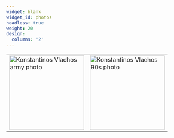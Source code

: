 ```yaml
---
widget: blank
widget_id: photos
headless: true
weight: 20
design:
  columns: '2'
---
```


<table><tr><td><img src="media/konvlachos_army.jpg" alt="Konstantinos Vlachos army photo" width="200" /></td>
  <td><img src="media/konvlachos_90.jpg" alt="Konstantinos Vlachos 90s photo" width="200" /></td></tr></table>
